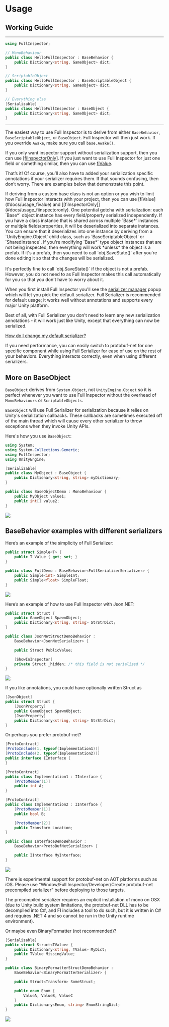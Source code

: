 # Usage

## Working Guide

<hr />

```c#
using FullInspector;

// MonoBehaviour
public class HelloFullInspector : BaseBehavior {
    public Dictionary<string, GameObject> dict;
}

// ScriptableObject
public class HelloFullInspector : BaseScriptableObject {
    public Dictionary<string, GameObject> dict;
}

// Everything else
[Serializable]
public class HelloFullInspector : BaseObject {
    public Dictionary<string, GameObject> dict;
}
```

<hr />

The easiest way to use Full Inspector is to derive from either `BaseBehavior`, `BaseScriptableObject`, or `BaseObject`. Full Inspector will then just work. If you override `Awake`, make sure you call `base.Awake()`.

If you only want inspector support without serialization support, then you can use [[fiInspectorOnly]](#docs/usage_fiinspectoronly). If you just want to use Full Inspector for just one field or something similar, then you can use [fiValue](#docs/usage_fivalue).

That’s it! Of course, you’ll also have to added your serialization specific annotations if your serializer requires them. If that sounds confusing, then don’t worry. There are examples below that demonstrate this point.

<note>
If deriving from a custom base class is not an option or you wish to limit how Full Inspector interacts with your project, then you can use [fiValue](#docs/usage_fivalue) and [[fiInspectorOnly]](#docs/usage_fiinspectoronly).
</note>

<important>
One potential gotcha with serialization: each `Base*` object instance has every field/property serialized independently. If you have a class instance that is shared across multiple `Base*` instances or multiple fields/properties, it will be deserialized into separate instances. You can ensure that it deserializes into one instance by deriving from a `UnityEngine.Object` child class, such as `BaseScriptableObject` or `SharedInstance<T>`.
</important>

<important>
If you're modifying `Base*` type object instances that are not being inspected, then everything will work *unless* the object is a prefab. If it's a prefab, then you need to call `obj.SaveState()` after you're done editing it so that the changes will be serialized.
<br /> <br />
It's perfectly fine to call `obj.SaveState()` if the object is not a prefab. However, you do not need to as Full Inspector makes this call automatically for you so that you don't have to worry about it.
</important>

When you first install Full Inspector you'll see the [serializer manager](#docs/usage_serializer_manager) popup which will let you pick the default serializer. Full Serializer is recommended for default usage; it works well without annotations and supports every major Unity platform.

Best of all, with Full Serializer you don't need to learn any new serialization annotations - it will work just like Unity, except that everything can now be serialized.

[How do I change my default serializer?](#docs/usage_serializer_manager)

If you need performance, you can easily switch to protobuf-net for one specific component while using Full Serializer for ease of use on the rest of your behaviors. Everything interacts correctly, even when using different serializers.


## More on BaseObject

`BaseObject` derives from `System.Object`, not `UnityEngine.Object` so it is perfect whenever you want to use Full Inspector without the overhead of `MonoBehaviours` or `ScriptableObjects`.

<note>`BaseObject` will use Full Serializer for serialization because it relies on Unity's serialization callbacks. These callbacks are sometimes executed off of the main thread which will cause every other serializer to throw exceptions when they invoke Unity APIs.</note>

Here's how you use `BaseObject`:

```c#
using System;
using System.Collections.Generic;
using FullInspector;
using UnityEngine;

[Serializable]
public class MyObject : BaseObject {
    public Dictionary<string, string> myDictionary;
}

public class BaseObjectDemo : MonoBehaviour {
    public MyObject value1;
    public int[] value2;
}
```

![](docs/images/baseobject_demo.png)

## BaseBehavior examples with different serializers

Here’s an example of the simplicity of Full Serializer:

```c#
public struct Simple<T> {
    public T Value { get; set; }
}

public class FullDemo : BaseBehavior<FullSerializerSerializer> {
    public Simple<int> SimpleInt;
    public Simple<float> SimpleFloat;
}
```

![](docs/images/usage_fullserializer.png)

Here’s an example of how to use Full Inspector with Json.NET:

```c#
public struct Struct {
    public GameObject SpawnObject;
    public Dictionary<string, string> StrStrDict;
}

public class JsonNetStructDemoBehavior :
    BaseBehavior<JsonNetSerializer> {

    public Struct PublicValue;

    [ShowInInspector]
    private Struct _hidden; /* this field is not serialized */
}
```

![](docs/images/usage_jsonnet.png)

If you like annotations, you could have optionally written Struct as

```c#
[JsonObject]
public struct Struct {
    [JsonProperty]
    public GameObject SpawnObject;
    [JsonProperty]
    public Dictionary<string, string> StrStrDict;
}
```

Or perhaps you prefer protobuf-net?

```c#
[ProtoContract]
[ProtoInclude(1, typeof(Implementation1))]
[ProtoInclude(2, typeof(Implementation2))]
public interface IInterface {
}

[ProtoContract]
public class Implementation1 : IInterface {
    [ProtoMember(1)]
    public int A;
}

[ProtoContract]
public class Implementation2 : IInterface {
    [ProtoMember(1)]
    public bool B;

    [ProtoMember(2)]
    public Transform Location;
}

public class InterfaceDemoBehavior :
    BaseBehavior<ProtoBufNetSerializer> {

    public IInterface MyInterface;
}
```

![](docs/images/usage_protobufnet.png)

<important>
There is experimental support for protobuf-net on AOT platforms such as iOS. Please use “Window/Full Inspector/Developer/Create protobuf-net precompiled serializer” before deploying to those targets.

The precompiled serializer requires an explicit installation of mono on OSX (due to Unity build system limitations, the protobuf-net DLL has to be decompiled into C#, and FI includes a tool to do such, but it is written in C# and requires .NET 4 and so cannot be run in the Unity runtime environment).
</important>

Or maybe even BinaryFormatter (not recommended)?

```c#
[Serializable]
public struct Struct<TValue> {
    public Dictionary<string, TValue> MyDict;
    public TValue MissingValue;
}

public class BinaryFormatterStructDemoBehavior :
    BaseBehavior<BinaryFormatterSerializer> {

    public Struct<Transform> SomeStruct;

    public enum Enum {
        ValueA, ValueB, ValueC
    }
    public Dictionary<Enum, string> EnumStringDict;
}
```

![](docs/images/usage_binaryformatter.png)